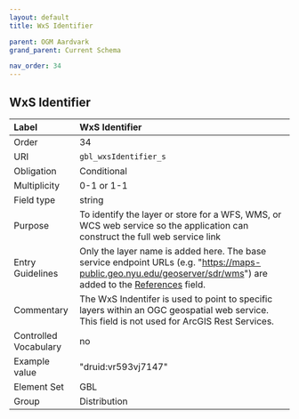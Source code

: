 ```yaml
---
layout: default
title: WxS Identifier

parent: OGM Aardvark
grand_parent: Current Schema

nav_order: 34
---
```


## WxS Identifier

| Label                 | WxS Identifier                                                                                                                                                        |
|:----------------------|:----------------------------------------------------------------------------------------------------------------------------------------------------------------------|
| Order           | 34                                                                                                                                                                    |
| URI                   | `gbl_wxsIdentifier_s`                                                                                                                                                 |
| Obligation            | Conditional                                                                                                                                                           |
| Multiplicity          | 0-1 or 1-1                                                                                                                                                            |
| Field type            | string                                                                                                                                                                |
| Purpose               | To identify the layer or store for a WFS, WMS, or WCS web service so the application can construct the full web service link                                            |
| Entry Guidelines      | Only the layer name is added here. The base service endpoint URLs (e.g. "https://maps-public.geo.nyu.edu/geoserver/sdr/wms") are added to the [References](https://opengeometadata.github.io/docs/aardvarkSchema/references) field. |
| Commentary            | The WxS Indentifer is used to point to specific layers within an OGC geospatial web service. This field is not used for ArcGIS Rest Services.                         |
| Controlled Vocabulary | no                                                                                                                                                                    |
| Example value         | "druid:vr593vj7147"                                                                                                                                                   |
| Element Set           | GBL                                                                                                                                                                   |
| Group                 | Distribution                                                                                                                                                          |
